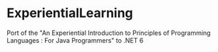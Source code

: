 # ExperientialLearning
Port of the "An Experiential Introduction to Principles of Programming Languages : For Java Programmers" to .NET 6
